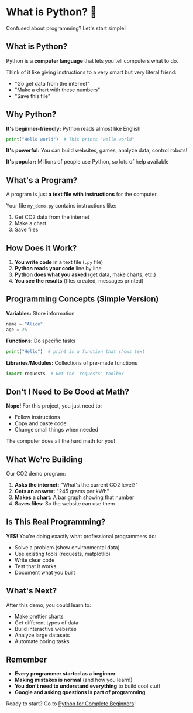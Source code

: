 # What is Python? 🐍

Confused about programming? Let's start simple!

## What is Python?

Python is a **computer language** that lets you tell computers what to do.

Think of it like giving instructions to a very smart but very literal friend:
- "Go get data from the internet"
- "Make a chart with these numbers"  
- "Save this file"

## Why Python?

**It's beginner-friendly:** Python reads almost like English
```python
print("Hello world")  # This prints "Hello world"
```

**It's powerful:** You can build websites, games, analyze data, control robots!

**It's popular:** Millions of people use Python, so lots of help available

## What's a Program?

A program is just **a text file with instructions** for the computer.

Your file `my_demo.py` contains instructions like:
1. Get CO2 data from the internet
2. Make a chart
3. Save files

## How Does it Work?

1. **You write code** in a text file (`.py` file)
2. **Python reads your code** line by line  
3. **Python does what you asked** (get data, make charts, etc.)
4. **You see the results** (files created, messages printed)

## Programming Concepts (Simple Version)

**Variables:** Store information
```python
name = "Alice"
age = 25
```

**Functions:** Do specific tasks
```python
print("Hello")  # print is a function that shows text
```

**Libraries/Modules:** Collections of pre-made functions
```python
import requests  # Get the 'requests' toolbox
```

## Don't I Need to Be Good at Math?

**Nope!** For this project, you just need to:
- Follow instructions
- Copy and paste code
- Change small things when needed

The computer does all the hard math for you!

## What We're Building

Our CO2 demo program:
1. **Asks the internet:** "What's the current CO2 level?"
2. **Gets an answer:** "245 grams per kWh"
3. **Makes a chart:** A bar graph showing that number
4. **Saves files:** So the website can use them

## Is This Real Programming?

**YES!** You're doing exactly what professional programmers do:
- Solve a problem (show environmental data)
- Use existing tools (requests, matplotlib)  
- Write clear code
- Test that it works
- Document what you built

## What's Next?

After this demo, you could learn to:
- Make prettier charts
- Get different types of data
- Build interactive websites
- Analyze large datasets
- Automate boring tasks

## Remember

- **Every programmer started as a beginner**
- **Making mistakes is normal** (and how you learn!)
- **You don't need to understand everything** to build cool stuff
- **Google and asking questions is part of programming**

Ready to start? Go to [Python for Complete Beginners](python_basics.md)!